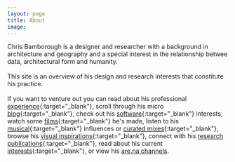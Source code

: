 ```yaml
---
layout: page
title: About
image:
---
```

Chris Bamborough is a designer and researcher with a background in architecture and geography and a special interest in the relationship betwee data, architectural form and humanity.
<br/>
<br/>
This site is an overview of his design and research interests that constitute his practice.
<br/>
<br/>
If you want to venture out you can read about his professional [experience](http://www.linkedin.com/in/chrisbamborough){:target="_blank"}, scroll through his micro [blog](http://www.twitter.com/chrisbamborough){:target="_blank"}, check out his [software](http://www.github.com/chrisbamborough){:target="_blank"} interests, watch some [films](http://www.vimeo.com/chrisbamborough){:target="_blank"} he's made, listen to his [musical](http://www.soundcloud.com/smoothspace){:target="_blank"} influences or [curated mixes](https://www.mixcloud.com/smthspce/){:target="_blank"}, browse his [visual inspirations](http://www.pinterest.com/chrisbamborough){:target="_blank"}, connect with his [research publications](https://uts.academia.edu/ChrisBamborough){:target="_blank"}, read about his current [interests](https://www.evernote.com/pub/bambarooga/phdreadings){:target="_blank"}, or view his [are.na channels](https://www.are.na/chris-bamborough).    

  [f7d5e3a0]: https://www.behance.net/chrisbamborough "Behance Portfolio"
  [aa0f53f0]: https://www.twitter.com/chrisbamborough "Twitter"
  [639dfd01]: https://www.linkedin.com/in/chrisbamborough "LinkedIn"
  [c4fa3c6c]: https://www.github.com/chrisbamborough "Github"
  [af66690b]: https://www.vimeo.com/chrisbamborough "Vimeo"
  [99899410]: https://www.soundcloud.com/smoothspace "Soundcloud"
  [64042ccd]: https://www.pinterest.com/chrisbamborough "Pinterest"
  [f580b998]: https://uts.academia.edu/ChrisBamborough "Academia.edu"
  [0a809fe0]: https://www.are.na/chris-bamborough/channels "Are.na"
